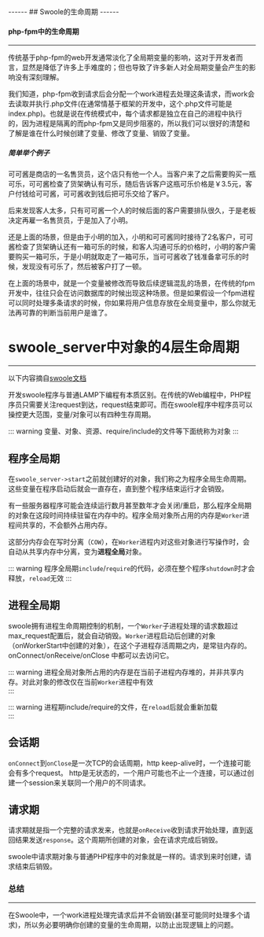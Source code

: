 <head>
     <title>EasySwoole 入门教程|swoole 入门教程|swoole简介|swoole生命周期</title>
     <meta name="keywords" content="EasySwoole 入门教程|swoole 入门教程|swoole简介|swoole生命周期"/>
     <meta name="description" content="EasySwoole 入门教程|swoole 入门教程|swoole简介|swoole生命周期"/>
</head>
---<head>---
## Swoole的生命周期
------

#### php-fpm中的生命周期
------
传统基于php-fpm的web开发通常淡化了全局期变量的影响，这对于开发者而言，显然是降低了许多上手难度的；但也导致了许多新人对全局期变量会产生的影响没有深刻理解。

我们知道，php-fpm收到请求后会分配一个work进程去处理这条请求，而work会去读取并执行.php文件(在通常情基于框架的开发中，这个.php文件可能是index.php)。也就是说在传统模式中，每个请求都是独立在自己的进程中执行的，因为进程是隔离的而php-fpm又是同步阻塞的，所以我们可以很好的清楚和了解是谁在什么时候创建了变量、修改了变量、销毁了变量。

##### 简单举个例子
可可酱是商店的一名售货员，这个店只有他一个人。当客户来了之后需要购买一瓶可乐，可可酱检查了货架确认有可乐，随后告诉客户这瓶可乐价格是￥3.5元，客户付钱给可可酱，可可酱收到钱后把可乐交给了客户。

后来发现客人太多，只有可可酱一个人的时候后面的客户需要排队很久，于是老板决定再雇一名售货员，于是加入了小明。

还是上面的场景，但是由于小明的加入，小明和可可酱同时接待了2名客户，可可酱检查了货架确认还有一箱可乐的时候，和客人沟通可乐的价格时，小明的客户需要购买一箱可乐，于是小明就取走了一箱可乐，当可可酱收了钱准备拿可乐的时候，发现没有可乐了，然后被客户打了一顿。

在上面的场景中，就是一个变量被修改而导致后续逻辑混乱的场景，在传统的fpm开发中，往往只会在访问数据库的时候出现这种场景。但是如果假设一个fpm进程可以同时处理多条请求的时候，你如果将用户信息存放在全局变量中，那么你就无法再可靠的判断当前用户是谁了。

# swoole_server中对象的4层生命周期
-------
以下内容摘自[swoole文档](https://wiki.swoole.com/wiki/page/354.html)

开发swoole程序与普通LAMP下编程有本质区别。在传统的Web编程中，PHP程序员只需要关注request到达，request结束即可。而在swoole程序中程序员可以操控更大范围，变量/对象可以有四种生存周期。


::: warning 
 变量、对象、资源、require/include的文件等下面统称为对象
:::


程序全局期
-----
在`swoole_server->start`之前就创建好的对象，我们称之为程序全局生命周期。这些变量在程序启动后就会一直存在，直到整个程序结束运行才会销毁。

有一些服务器程序可能会连续运行数月甚至数年才会关闭/重启，那么程序全局期的对象在这段时间持续驻留在内存中的。程序全局对象所占用的内存是`Worker`进程间共享的，不会额外占用内存。

这部分内存会在写时分离（`COW`），在`Worker`进程内对这些对象进行写操作时，会自动从共享内存中分离，变为**进程全局**对象。


::: warning 
 程序全局期`include`/`require`的代码，必须在整个程序`shutdown`时才会释放，`reload`无效
:::


进程全局期
-----
swoole拥有进程生命周期控制的机制，一个`Worker`子进程处理的请求数超过max_request配置后，就会自动销毁。`Worker`进程启动后创建的对象（onWorkerStart中创建的对象），在这个子进程存活周期之内，是常驻内存的。onConnect/onReceive/onClose 中都可以去访问它。


::: warning 
进程全局对象所占用的内存是在当前子进程内存堆的，并非共享内存。对此对象的修改仅在当前`Worker`进程中有效   
:::


::: warning 
 进程期include/require的文件，在`reload`后就会重新加载  
:::

会话期
-----
`onConnect`到`onClose`是一次TCP的会话周期，http keep-alive时，一个连接可能会有多个request。
http是无状态的，一个用户可能也不止一个连接，可以通过创建一个session来关联同一个用户的不同请求。

请求期
----
请求期就是指一个完整的请求发来，也就是`onReceive`收到请求开始处理，直到返回结果发送`response`。这个周期所创建的对象，会在请求完成后销毁。

swoole中请求期对象与普通PHP程序中的对象就是一样的。请求到来时创建，请求结束后销毁。

### 总结
-------
在Swoole中，一个work进程处理完请求后并不会销毁(甚至可能同时处理多个请求)，所以务必要明确你创建的变量的生命周期，以防止出现逻辑上的问题。
